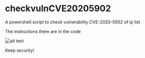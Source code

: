 # checkvulnCVE20205902
A powershell script to check vulnerability CVE-2020-5902 of ip list

The instructions there are in the code

![alt text](https://github.com/c130rg/checkvulnCVE2020590/blob/master/funcionamento.png)

Keep security!
